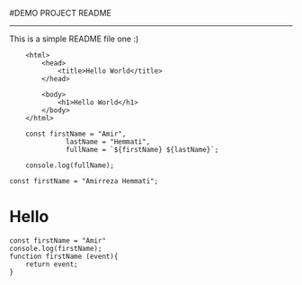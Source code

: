 #DEMO PROJECT README
______________________________
This is a simple README file one :)



```
	<html>
		<head>
			<title>Hello World</title>
		</head>

		<body>
			<h1>Hello World</h1>
		</body>
	</html>
```

```
	const firstName = "Amir",
	          lastName = "Hemmati",
	          fullName = `${firstName} ${lastName}`;

	console.log(fullName);
```

	const firstName = "Amirreza Hemmati";
<html>
	<h1>Hello</h1>
</html>

```render-babel
const firstName = "Amir"
console.log(firstName);
function firstName (event){
	return event;
}
```
